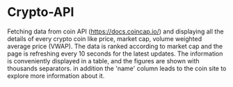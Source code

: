 # Crypto-API
Fetching data from coin API (https://docs.coincap.io/) and displaying all the details of every crypto coin like price, market cap, volume weighted average price (VWAP).
The data is ranked according to market cap and the page is refreshing every 10 seconds for the latest updates. The information is conveniently displayed in a table,
and the figures are shown with thousands separators. in addition the 'name' column leads to the coin site to explore more information about it.

